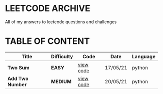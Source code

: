 # LEETCODE ARCHIVE
All of my answers to leetcode questions and challenges
# TABLE OF CONTENT
Title | Difficulty | Code | Date | Language
--- | --- | --- | --- | --- |
**Two Sum** | **EASY** | [view code](problems/two_sum.py) | 17/05/21 | python
**Add Two Number** | **MEDIUM** | [view code](problems/add_two_numbers.py) | 20/05/21 | python